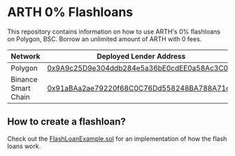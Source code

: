 # ARTH 0% Flashloans

This repository contains information on how to use ARTH's 0% flashloans on Polygon, BSC. Borrow an unlimited amount of ARTH with 0 fees.

| Network             | Deployed Lender Address                                                                                                  |
| ------------------- | ------------------------------------------------------------------------------------------------------------------------ |
| Polygon             | [0x9A9c25D9e304ddb284e5a36bE0cdEE0a58Ac3C04](https://polygonscan.com/address/0x9A9c25D9e304ddb284e5a36bE0cdEE0a58Ac3C04) |
| Binance Smart Chain | [0x91aBAa2ae79220f68C0C76Dd558248BA788A71cD](https://bscscan.com/address/0x91aBAa2ae79220f68C0C76Dd558248BA788A71cD)     |

## How to create a flashloan?

Check out the [FlashLoanExample.sol](./contracts/FlashLoanExample.sol) for an implementation of how the flash loans work.
